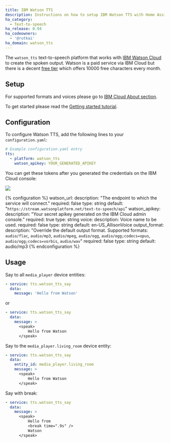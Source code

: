 ```yaml
---
title: IBM Watson TTS
description: Instructions on how to setup IBM Watson TTS with Home Assistant.
ha_category:
  - Text-to-speech
ha_release: 0.94
ha_codeowners:
  - '@rutkai'
ha_domain: watson_tts
---
```


The `watson_tts` text-to-speech platform that works with [IBM Watson Cloud](https://www.ibm.com/watson/services/text-to-speech/) to create the spoken output.
Watson is a paid service via IBM Cloud but there is a decent [free tier](https://www.ibm.com/cloud/watson-text-to-speech/pricing) which offers 10000 free characters every month.

## Setup

For supported formats and voices please go to [IBM Cloud About section](https://cloud.ibm.com/docs/services/text-to-speech?topic=text-to-speech-about#about).

To get started please read the [Getting started tutorial](https://cloud.ibm.com/docs/services/text-to-speech?topic=text-to-speech-gettingStarted#gettingStarted).

## Configuration

To configure Watson TTS, add the following lines to your `configuration.yaml`:

```yaml
# Example configuration.yaml entry
tts:
  - platform: watson_tts
    watson_apikey: YOUR_GENERATED_APIKEY
```

You can get these tokens after you generated the credentials on the IBM Cloud console:

<p class='img'>
  <img src='/images/screenshots/watson_tts_screen.png' />
</p>

{% configuration %}
watson_url:
  description: "The endpoint to which the service will connect."
  required: false
  type: string
  default: "`https://stream.watsonplatform.net/text-to-speech/api`"
watson_apikey:
  description: "Your secret apikey generated on the IBM Cloud admin console."
  required: true
  type: string
voice:
  description: Voice name to be used.
  required: false
  type: string
  default: en-US_AllisonVoice
output_format:
  description: "Override the default output format. Supported formats: `audio/flac`, `audio/mp3`, `audio/mpeg`, `audio/ogg`, `audio/ogg;codecs=opus`, `audio/ogg;codecs=vorbis`, `audio/wav`"
  required: false
  type: string
  default: audio/mp3
{% endconfiguration %}

## Usage

Say to all `media_player` device entities:

```yaml
- service: tts.watson_tts_say
  data:
    message: 'Hello from Watson'
```

or

```yaml
- service: tts.watson_tts_say
  data:
    message: >
      <speak>
          Hello from Watson
      </speak>
```

Say to the `media_player.living_room` device entity:

```yaml
- service: tts.watson_tts_say
  data:
    entity_id: media_player.living_room
    message: >
      <speak>
          Hello from Watson
      </speak>
```

Say with break:

```yaml
- service: tts.watson_tts_say
  data:
    message: >
      <speak>
          Hello from
          <break time=".9s" />
          Watson
      </speak>
```
